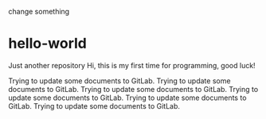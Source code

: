 change something

# hello-world
Just another repository
Hi, this is my first time for programming, good luck!


Trying to update some documents to GitLab.
Trying to update some documents to GitLab.
Trying to update some documents to GitLab.
Trying to update some documents to GitLab.
Trying to update some documents to GitLab.
Trying to update some documents to GitLab.

